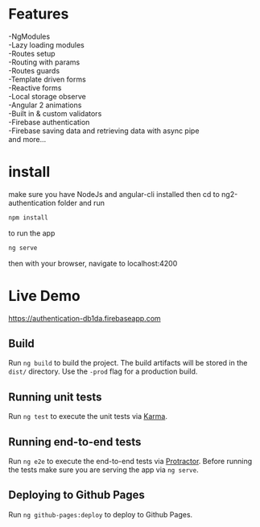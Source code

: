 # Features

-NgModules<br>
-Lazy loading modules<br>
-Routes setup<br>
-Routing with params<br>
-Routes guards<br>
-Template driven forms<br>
-Reactive forms<br>
-Local storage observe<br>
-Angular 2 animations<br>
-Built in & custom validators<br>
-Firebase authentication<br>
-Firebase saving data and retrieving data with async pipe<br>
and more...

# install
make sure you have NodeJs and angular-cli installed then cd to ng2-authentication folder and run
```bash
npm install 
```
to run the app 
```bash
ng serve 
```
then with your browser, navigate to localhost:4200 

# Live Demo

https://authentication-db1da.firebaseapp.com

## Build

Run `ng build` to build the project. The build artifacts will be stored in the `dist/` directory. Use the `-prod` flag for a production build.

## Running unit tests

Run `ng test` to execute the unit tests via [Karma](https://karma-runner.github.io).

## Running end-to-end tests

Run `ng e2e` to execute the end-to-end tests via [Protractor](http://www.protractortest.org/). 
Before running the tests make sure you are serving the app via `ng serve`.

## Deploying to Github Pages

Run `ng github-pages:deploy` to deploy to Github Pages.

